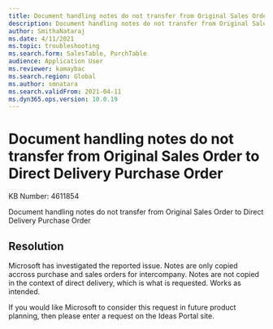 ```yaml
---
title: Document handling notes do not transfer from Original Sales Order to Direct Delivery Purchase Order 
description: Document handling notes do not transfer from Original Sales Order to Direct Delivery Purchase Order 
author: SmithaNataraj
ms.date: 4/11/2021
ms.topic: troubleshooting
ms.search.form: SalesTable, PurchTable
audience: Application User
ms.reviewer: kamaybac
ms.search.region: Global
ms.author: smnatara
ms.search.validFrom: 2021-04-11
ms.dyn365.ops.version: 10.0.19
---
```


# Document handling notes do not transfer from Original Sales Order to Direct Delivery Purchase Order 

KB Number: 4611854

Document handling notes do not transfer from Original Sales Order to Direct Delivery Purchase Order 
 


## Resolution
Microsoft has investigated the reported issue. Notes are only copied accross purchase and sales orders for intercompany. Notes are not copied in the context of direct delivery, which is what is requested. Works as intended.  
  
If you would like Microsoft to consider this request in future product planning, then please enter a request on the Ideas Portal site.  


